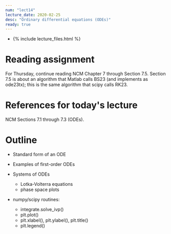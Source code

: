 ```yaml
---
num: "lect14"
lecture_date: 2020-02-25
desc: "Ordinary differential equations (ODEs)"
ready: true
---
```


* {% include lecture_files.html %}

# Reading assignment

For Thursday, continue reading NCM Chapter 7 through Section 7.5.
Section 7.5 is about an algorithm that 
Matlab calls BS23 (and implements as ode23tx);
this is the same algorithm that scipy calls RK23.

# References for today's lecture

NCM Sections 7.1 through 7.3 (ODEs).

# Outline

- Standard form of an ODE
- Examples of first-order ODEs
- Systems of ODEs
  - Lotka-Volterra equations
  - phase space plots

- numpy/scipy routines:
  - integrate.solve_ivp()
  - plt.plot()
  - plt.xlabel(), plt.ylabel(), plt.title()
  - plt.legend()
